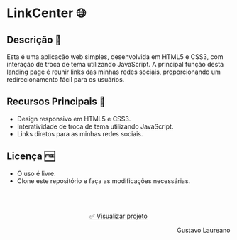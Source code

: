 # LinkCenter 🌐

## Descrição 📖
Esta é uma aplicação web simples, desenvolvida em HTML5 e CSS3, com interação de troca de tema utilizando JavaScript. A principal função desta landing page é reunir links das minhas redes sociais, proporcionando um redirecionamento fácil para os usuários.

## Recursos Principais 🧩
- Design responsivo em HTML5 e CSS3.
- Interatividade de troca de tema utilizando JavaScript.
- Links diretos para as minhas redes sociais.

## Licença 🆓
- O uso é livre.
- Clone este repositório e faça as modificações necessárias.

</br>
</br>
<p align="center">
<a href="https://gustavo-laureano.github.io/linkcenter" target="_blank"> ✅ Visualizar projeto  </a>
</p>




<p align="right"> Gustavo Laureano</p>
